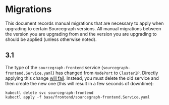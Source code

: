 # Migrations

This document records manual migrations that are necessary to apply when upgrading to certain
Sourcegraph versions. All manual migrations between the version you are upgrading from and the
version you are upgrading to should be applied (unless otherwise noted).

## 3.1

The type of the `sourcegraph-frontend` service (`sourcegraph-frontend.Service.yaml`) has changed
from `NodePort` to `ClusterIP`. Directly applying this change [will
fail](https://github.com/kubernetes/kubernetes/issues/42282). Instead, you must delete the old
service and then create the new one (this will result in a few seconds of downtime):

```
kubectl delete svc sourcegraph-frontend
kubectl apply -f base/frontend/sourcegraph-frontend.Service.yaml

```
